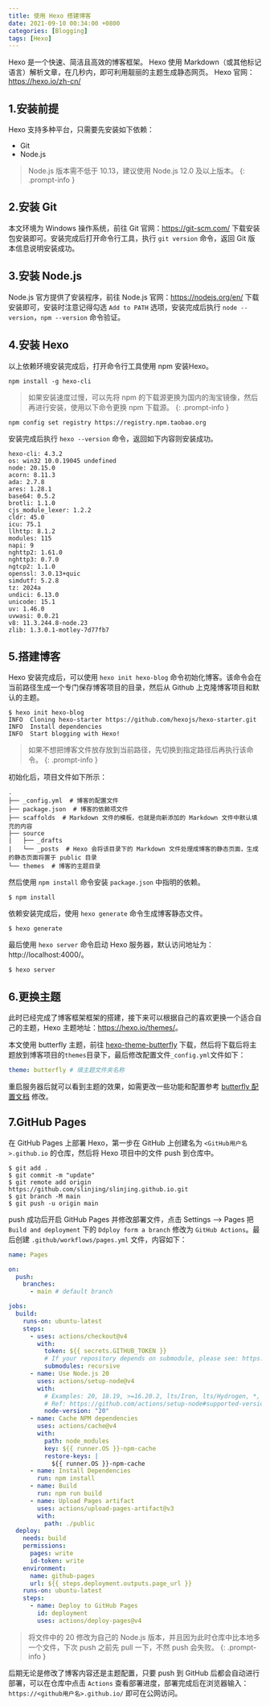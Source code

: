 ```yaml
---
title: 使用 Hexo 搭建博客
date: 2021-09-10 00:34:00 +0800
categories: [Blogging]
tags: [Hexo]
---
```


Hexo 是一个快速、简洁且高效的博客框架。 Hexo 使用 Markdown（或其他标记语言）解析文章，在几秒内，即可利用靓丽的主题生成静态网页。
Hexo 官网：<https://hexo.io/zh-cn/>


## 1.安装前提
Hexo 支持多种平台，只需要先安装如下依赖：
- Git
- Node.js
<!-- markdownlint-capture -->
<!-- markdownlint-disable -->

> Node.js 版本需不低于 10.13，建议使用 Node.js 12.0 及以上版本。
{: .prompt-info }
<!-- markdownlint-restore -->

## 2.安装 Git
本文环境为 Windows 操作系统，前往 Git 官网：<https://git-scm.com/> 下载安装包安装即可。安装完成后打开命令行工具，执行 `git version` 命令，返回 Git 版本信息说明安装成功。

## 3.安装 Node.js
Node.js 官方提供了安装程序，前往 Node.js 官网：<https://nodejs.org/en/> 下载安装即可，安装时注意记得勾选 `Add to PATH` 选项，安装完成后执行 `node --version`，`npm --version` 命令验证。

## 4.安装 Hexo
以上依赖环境安装完成后，打开命令行工具使用 npm 安装Hexo。
```shell
npm install -g hexo-cli
```
<!-- markdownlint-capture -->
<!-- markdownlint-disable -->

> 如果安装速度过慢，可以先将 npm 的下载源更换为国内的淘宝镜像，然后再进行安装，使用以下命令更换 npm 下载源。 
{: .prompt-info }
<!-- markdownlint-restore -->
 
```shell
npm config set registry https://registry.npm.taobao.org
```

安装完成后执行 `hexo --version` 命令，返回如下内容则安装成功。
```shell
hexo-cli: 4.3.2
os: win32 10.0.19045 undefined
node: 20.15.0
acorn: 8.11.3
ada: 2.7.8
ares: 1.28.1
base64: 0.5.2
brotli: 1.1.0
cjs_module_lexer: 1.2.2
cldr: 45.0
icu: 75.1
llhttp: 8.1.2
modules: 115
napi: 9
nghttp2: 1.61.0
nghttp3: 0.7.0
ngtcp2: 1.1.0
openssl: 3.0.13+quic
simdutf: 5.2.8
tz: 2024a
undici: 6.13.0
unicode: 15.1
uv: 1.46.0
uvwasi: 0.0.21
v8: 11.3.244.8-node.23
zlib: 1.3.0.1-motley-7d77fb7
```

## 5.搭建博客
Hexo 安装完成后，可以使用 `hexo init hexo-blog` 命令初始化博客。该命令会在当前路径生成一个专门保存博客项目的目录，然后从 Github 上克隆博客项目和默认的主题。
```shell
$ hexo init hexo-blog
INFO  Cloning hexo-starter https://github.com/hexojs/hexo-starter.git
INFO  Install dependencies
INFO  Start blogging with Hexo!
```
<!-- markdownlint-capture -->
<!-- markdownlint-disable -->

> 如果不想把博客文件放存放到当前路径，先切换到指定路径后再执行该命令。
{: .prompt-info }
<!-- markdownlint-restore -->

初始化后，项目文件如下所示：
```text
.
├── _config.yml  # 博客的配置文件
├── package.json  # 博客的依赖项文件
├── scaffolds  # Markdown 文件的模板，也就是向新添加的 Markdown 文件中默认填充的内容
├── source
|   ├── _drafts
|   └── _posts  # Hexo 会将该目录下的 Markdown 文件处理成博客的静态页面，生成的静态页面将置于 public 目录
└── themes  # 博客的主题目录
```

然后使用 `npm install` 命令安装 `package.json` 中指明的依赖。
```shell
$ npm install
```
依赖安装完成后，使用 `hexo generate` 命令生成博客静态文件。
```shell
$ hexo generate
```
最后使用 `hexo server` 命令启动 Hexo 服务器，默认访问地址为：http://localhost:4000/。
```shell
$ hexo server
```

## 6.更换主题
此时已经完成了博客框架框架的搭建，接下来可以根据自己的喜欢更换一个适合自己的主题，Hexo 主题地址：<https://hexo.io/themes/>。

本文使用 butterfly 主题，前往 [hexo-theme-butterfly](https://github.com/jerryc127/hexo-theme-butterfly) 下载，然后将下载后将主题放到博客项目的`themes`目录下，最后修改配置文件`_config.yml`文件如下：
```yaml
theme: butterfly # 填主题文件夹名称
```

重启服务器后就可以看到主题的效果，如需更改一些功能和配置参考 [butterfly 配置文档](https://butterfly.js.org/categories/Docs%E6%96%87%E6%AA%94/) 修改。

## 7.GitHub Pages
在 GitHub Pages 上部署 Hexo，第一步在 GitHub 上创建名为 `<GitHub用户名>.github.io` 的仓库，然后将 Hexo 项目中的文件 push 到仓库中。
```shell
$ git add .
$ git commit -m "update"
$ git remote add origin https://github.com/slinjing/slinjing.github.io.git
$ git branch -M main
$ git push -u origin main
```

push 成功后开启 GitHub Pages 并修改部署文件，点击 Settings --> Pages 把 `Build and deployment` 下的 `Ddploy form a branch` 修改为 `GitHub Actions`。最后创建 `.github/workflows/pages.yml` 文件，内容如下：
```yaml
name: Pages

on:
  push:
    branches:
      - main # default branch

jobs:
  build:
    runs-on: ubuntu-latest
    steps:
      - uses: actions/checkout@v4
        with:
          token: ${{ secrets.GITHUB_TOKEN }}
          # If your repository depends on submodule, please see: https://github.com/actions/checkout
          submodules: recursive
      - name: Use Node.js 20
        uses: actions/setup-node@v4
        with:
          # Examples: 20, 18.19, >=16.20.2, lts/Iron, lts/Hydrogen, *, latest, current, node
          # Ref: https://github.com/actions/setup-node#supported-version-syntax
          node-version: "20"
      - name: Cache NPM dependencies
        uses: actions/cache@v4
        with:
          path: node_modules
          key: ${{ runner.OS }}-npm-cache
          restore-keys: |
            ${{ runner.OS }}-npm-cache
      - name: Install Dependencies
        run: npm install
      - name: Build
        run: npm run build
      - name: Upload Pages artifact
        uses: actions/upload-pages-artifact@v3
        with:
          path: ./public
  deploy:
    needs: build
    permissions:
      pages: write
      id-token: write
    environment:
      name: github-pages
      url: ${{ steps.deployment.outputs.page_url }}
    runs-on: ubuntu-latest
    steps:
      - name: Deploy to GitHub Pages
        id: deployment
        uses: actions/deploy-pages@v4
```
<!-- markdownlint-capture -->
<!-- markdownlint-disable -->

> 将文件中的 20 修改为自己的 Node.js 版本，并且因为此时仓库中比本地多一个文件，下次 push 之前先 pull 一下，不然 push 会失败。
{: .prompt-info }
<!-- markdownlint-restore -->

后期无论是修改了博客内容还是主题配置，只要 push 到 GitHub 后都会自动进行部署，可以在仓库中点击 `Actions` 查看部署进度，部署完成后在浏览器输入：`https://<github用户名>.github.io/` 即可在公网访问。
